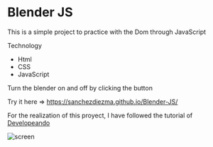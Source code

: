 # Blender JS

This is a simple project to practice with the Dom through JavaScript

Technology

* Html
* CSS
* JavaScript


Turn the blender on and off by clicking the button

Try it here => https://sanchezdiezma.github.io/Blender-JS/


For the realization of this proyect, I have followed the tutorial of [Developeando](https://replit.com/@gsusmaria/Markdown#README.md:17:82)

![screen](https://user-images.githubusercontent.com/91361497/177609471-f53ad451-c574-4d15-a74b-d68c25e91575.png)
